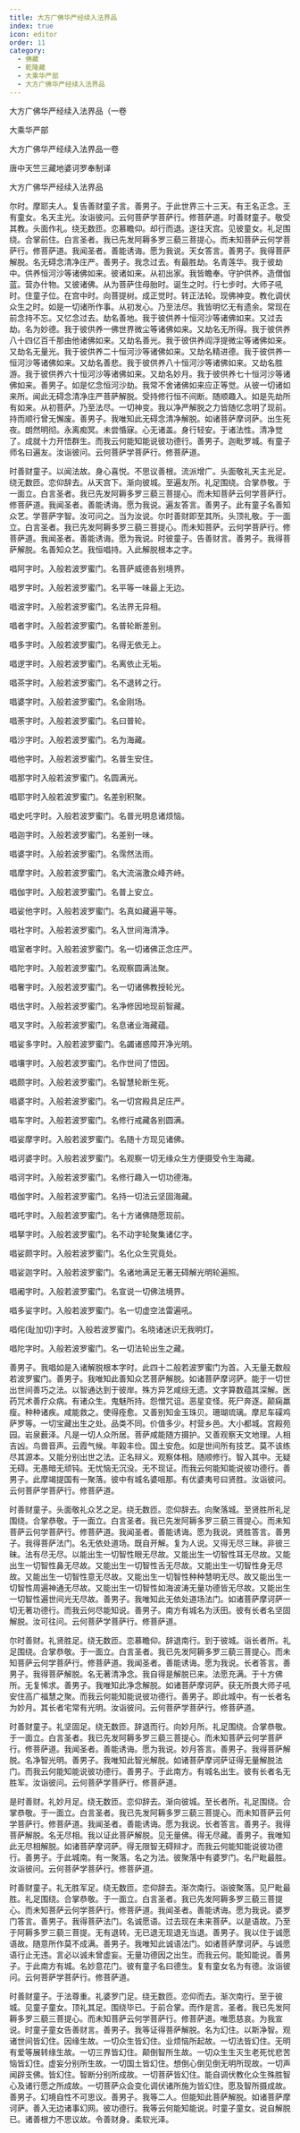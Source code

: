 ```yaml
---
title: 大方广佛华严经续入法界品
index: true
icon: editor
order: 11
category:
  - 佛藏
  - 乾隆藏
  - 大乘华严部
  - 大方广佛华严经续入法界品
---
```


大方广佛华严经续入法界品（一卷  

大乘华严部  

大方广佛华严经续入法界品一卷  

唐中天竺三藏地婆诃罗奉制译  

大方广佛华严经续入法界品  

尔时。摩耶夫人。复告善财童子言。善男子。于此世界三十三天。有王名正念。王有童女。名天主光。汝诣彼问。云何菩萨学菩萨行。修菩萨道。时善财童子。敬受其教。头面作礼。绕无数匝。恋慕瞻仰。却行而退。遂往天宫。见彼童女。礼足围绕。合掌前住。白言圣者。我已先发阿耨多罗三藐三菩提心。而未知菩萨云何学菩萨行。修菩萨道。我闻圣者。善能诱诲。愿为我说。天女答言。善男子。我得菩萨解脱。名无碍念清净庄严。善男子。我念过去。有最胜劫。名青莲华。我于彼劫中。供养恒河沙等诸佛如来。彼诸如来。从初出家。我皆瞻奉。守护供养。造僧伽蓝。营办什物。又彼诸佛。从为菩萨住母胎时。诞生之时。行七步时。大师子吼时。住童子位。在宫中时。向菩提树。成正觉时。转正法轮。现佛神变。教化调伏众生之时。如是一切诸所作事。从初发心。乃至法尽。我皆明忆无有遗余。常现在前念持不忘。又忆念过去。劫名善地。我于彼供养十恒河沙等诸佛如来。又过去劫。名为妙德。我于彼供养一佛世界微尘等诸佛如来。又劫名无所得。我于彼供养八十四亿百千那由他诸佛如来。又劫名善光。我于彼供养阎浮提微尘等诸佛如来。又劫名无量光。我于彼供养二十恒河沙等诸佛如来。又劫名精进德。我于彼供养一恒河沙等诸佛如来。又劫名善悲。我于彼供养八十恒河沙等诸佛如来。又劫名胜游。我于彼供养六十恒河沙等诸佛如来。又劫名妙月。我于彼供养七十恒河沙等诸佛如来。善男子。如是忆念恒河沙劫。我常不舍诸佛如来应正等觉。从彼一切诸如来所。闻此无碍念清净庄严菩萨解脱。受持修行恒不间断。随顺趣入。如是先劫所有如来。从初菩萨。乃至法尽。一切神变。我以净严解脱之力皆随忆念明了现前。持而顺行曾无懈废。善男子。我唯知此无碍念清净解脱。如诸菩萨摩诃萨。出生死夜。朗然明彻。永离痴冥。未尝惛寐。心无诸盖。身行轻安。于诸法性。清净觉了。成就十力开悟群生。而我云何能知能说彼功德行。善男子。迦毗罗城。有童子师名曰遍友。汝诣彼问。云何菩萨学菩萨行。修菩萨道。  

时善财童子。以闻法故。身心喜悦。不思议善根。流派增广。头面敬礼天主光足。绕无数匝。恋仰辞去。从天宫下。渐向彼城。至遍友所。礼足围绕。合掌恭敬。于一面立。白言圣者。我已先发阿耨多罗三藐三菩提心。而未知菩萨云何学菩萨行。修菩萨道。我闻圣者。善能诱诲。愿为我说。遍友答言。善男子。此有童子名善知众艺。学菩萨字智。汝可问之。当为汝说。尔时善财即至其所。头顶礼敬。于一面立。白言圣者。我已先发阿耨多罗三藐三菩提心。而未知菩萨。云何学菩萨行。修菩萨道。我闻圣者。善能诱诲。愿为我说。时彼童子。告善财言。善男子。我得菩萨解脱。名善知众艺。我恒唱持。入此解脱根本之字。  

唱阿字时。入般若波罗蜜门。名菩萨威德各别境界。  

唱罗字时。入般若波罗蜜门。名平等一味最上无边。  

唱波字时。入般若波罗蜜门。名法界无异相。  

唱者字时。入般若波罗蜜门。名普轮断差别。  

唱多字时。入般若波罗蜜门。名得无依无上。  

唱逻字时。入般若波罗蜜门。名离依止无垢。  

唱茶字时。入般若波罗蜜门。名不退转之行。  

唱婆字时。入般若波罗蜜门。名金刚场。  

唱荼字时。入般若波罗蜜门。名曰普轮。  

唱沙字时。入般若波罗蜜门。名为海藏。  

唱他字时。入般若波罗蜜门。名普生安住。  

唱那字时入般若波罗蜜门。名圆满光。  

唱耶字时入般若波罗蜜门。名差别积聚。  

唱史吒字时。入般若波罗蜜门。名普光明息诸烦恼。  

唱迦字时。入般若波罗蜜门。名差别一味。  

唱婆字时。入般若波罗蜜门。名霈然法雨。  

唱摩字时。入般若波罗蜜门。名大流湍激众峰齐峙。  

唱伽字时。入般若波罗蜜门。名普上安立。  

唱娑他字时。入般若波罗蜜门。名真如藏遍平等。  

唱社字时。入般若波罗蜜门。名入世间海清净。  

唱室者字时。入般若波罗蜜门。名一切诸佛正念庄严。  

唱陀字时。入般若波罗蜜门。名观察圆满法聚。  

唱奢字时。入般若波罗蜜门。名一切诸佛教授轮光。  

唱佉字时。入般若波罗蜜门。名净修因地现前智藏。  

唱叉字时。入般若波罗蜜门。名息诸业海藏蕴。  

唱娑多字时。入般若波罗蜜门。名蠲诸惑障开净光明。  

唱壤字时。入般若波罗蜜门。名作世间了悟因。  

唱颇字时。入般若波罗蜜门。名智慧轮断生死。  

唱婆字时。入般若波罗蜜门。名一切宫殿具足庄严。  

唱车字时。入般若波罗蜜门。名修行戒藏各别圆满。  

唱娑摩字时。入般若波罗蜜门。名随十方现见诸佛。  

唱诃婆字时。入般若波罗蜜门。名观察一切无缘众生方便摄受令生海藏。  

唱诃字时。入般若波罗蜜门。名修行趣入一切功德海。  

唱伽字时。入般若波罗蜜门。名持一切法云坚固海藏。  

唱吒字时。入般若波罗蜜门。名十方诸佛随愿现前。  

唱拏字时。入般若波罗蜜门。名不动字轮聚集诸亿字。  

唱娑颇字时。入般若波罗蜜门。名化众生究竟处。  

唱娑迦字时。入般若波罗蜜门。名诸地满足无著无碍解光明轮遍照。  

唱阇字时。入般若波罗蜜门。名宣说一切佛法境界。  

唱多娑字时。入般若波罗蜜门。名一切虚空法雷遍吼。  

唱侘(耻加切)字时。入般若波罗蜜门。名晓诸迷识无我明灯。  

唱陀字时。入般若波罗蜜门。名一切法轮出生之藏。  

善男子。我唱如是入诸解脱根本字时。此四十二般若波罗蜜门为首。入无量无数般若波罗蜜门。善男子。我唯知此善知众艺菩萨解脱。如诸菩萨摩诃萨。能于一切世出世间善巧之法。以智通达到于彼岸。殊方异艺咸综无遗。文字算数蕴其深解。医药咒术善疗众病。有诸众生。鬼魅所持。怨憎咒诅。恶星变怪。死尸奔逐。颠痫羸瘦。种种诸疾。咸能救之。使得痊愈。又善别知金玉珠贝。珊瑚琉璃。摩尼车磲鸡萨罗等。一切宝藏出生之处。品类不同。价值多少。村营乡邑。大小都城。宫殿苑园。岩泉薮泽。凡是一切人众所居。菩萨咸能随方摄护。又善观察天文地理。人相吉凶。鸟兽音声。云霞气候。年榖丰俭。国土安危。如是世间所有技艺。莫不该练尽其源本。又能分别出世之法。正名辩义。观察体相。随顺修行。智入其中。无疑无碍。无愚暗无顽钝。无忧恼无沉没。无不现证。而我云何能知能说彼功德行。善男子。此摩竭提国有一聚落。彼中有城名婆咀那。有优婆夷号曰贤胜。汝诣彼问。云何菩萨学菩萨行。修菩萨道。  

时善财童子。头面敬礼众艺之足。绕无数匝。恋仰辞去。向聚落城。至贤胜所礼足围绕。合掌恭敬。于一面立。白言圣者。我已先发阿耨多罗三藐三菩提心。而未知菩萨云何学菩萨行。修菩萨道。我闻圣者。善能诱诲。愿为我说。贤胜答言。善男子。我得菩萨法门。名无依处道场。既自开解。复为人说。又得无尽三昧。非彼三昧。法有尽无尽。以能出生一切智性眼无尽故。又能出生一切智性耳无尽故。又能出生一切智性鼻无尽故。又能出生一切智性舌无尽故。又能出生一切智性身无尽故。又能出生一切智性意无尽故。又能出生一切智性种种慧明无尽。故又能出生一切智性周遍神通无尽故。又能出生一切智性如海波涛无量功德皆无尽故。又能出生一切智性遍世间光无尽故。善男子。我唯知此无依处道场法门。如诸菩萨摩诃萨一切无著功德行。而我云何尽能知说。善男子。南方有城名为沃田。彼有长者名坚固解脱。汝可往问。云何菩萨学菩萨行。修菩萨道。  

尔时善财。礼贤胜足。绕无数匝。恋慕瞻仰。辞退南行。到于彼城。诣长者所。礼足围绕。合掌恭敬。于一面立。白言圣者。我已先发阿耨多罗三藐三菩提心。而未知菩萨云何学菩萨行。修菩萨道。我闻圣者。善能诱诲。愿为我说。长者答言。善男子。我得菩萨解脱。名无著清净念。我自得是解脱已来。法愿充满。于十方佛所。无复悕求。善男子。我唯知此净念解脱。如诸菩萨摩诃萨。获无所畏大师子吼安住高广福慧之聚。而我云何能知能说彼功德行。善男子。即此城中。有一长者名为妙月。其长者宅常有光明。汝诣彼问。云何菩萨学菩萨行。修菩萨道。  

时善财童子。礼坚固足。绕无数匝。辞退而行。向妙月所。礼足围绕。合掌恭敬。于一面立。白言圣者。我已先发阿耨多罗三藐三菩提心。而未知菩萨云何学菩萨行。修菩萨道。我闻圣者。善能诱诲。愿为我说。妙月答言。善男子。我得菩萨解脱。名净智光明。善男子。我唯知此智光解脱。如诸菩萨摩诃萨证得无量解脱法门。而我云何能知能说彼功德行。善男子。于此南方。有城名出生。彼有长者名无胜军。汝诣彼问。云何菩萨学菩萨行。修菩萨道。  

是时善财。礼妙月足。绕无数匝。恋仰辞去。渐向彼城。至长者所。礼足围绕。合掌恭敬。于一面立。白言圣者。我已先发阿耨多罗三藐三菩提心。而未知菩萨云何学菩萨行。修菩萨道。我闻圣者。善能诱诲。愿为我说。长者答言。善男子。我得菩萨解脱。名无尽相。我以证此菩萨解脱。见无量佛。得无尽藏。善男子。我唯知此无尽相解脱。如诸菩萨摩诃萨。得无限智无碍辩才。而我云何能知能说彼功德行。善男子。于此城南。有一聚落。名之为法。彼聚落中有婆罗门。名尸毗最胜。汝诣彼问。云何菩萨学菩萨行。修菩萨道。  

时善财童子。礼无胜军足。绕无数匝。恋仰辞去。渐次南行。诣彼聚落。见尸毗最胜。礼足围绕。合掌恭敬。于一面立。白言圣者。我已先发阿耨多罗三藐三菩提心。而未知菩萨云何学菩萨行。修菩萨道。我闻圣者。善能诱诲。愿为我说。婆罗门答言。善男子。我得菩萨法门。名诚愿语。过去现在未来菩萨。以是语故。乃至于阿耨多罗三藐三菩提。无有退转。无已退无现退无当退。善男子。我以住于诚愿语故。随意所作莫不成满。善男子。我唯知此诚语法门。如诸菩萨摩诃萨。与诚愿语行止无违。言必以诚未曾虚妄。无量功德因之出生。而我云何。能知能说。善男子。于此南方有城。名妙意花门。彼有童子名曰德生。复有童女名为有德。汝诣彼问。云何菩萨学菩萨行。修菩萨道。  

时善财童子。于法尊重。礼婆罗门足。绕无数匝。恋仰而去。渐次南行。至于彼城。见童子童女。顶礼其足。围绕毕已。于前合掌。而作是言。圣者。我已先发阿耨多罗三藐三菩提心。而未知菩萨云何学菩萨行。修菩萨道。唯愿慈哀。为我宣说。时童子童女告善财言。善男子。我等证得菩萨解脱。名为幻住。以斯净智。观诸世间皆幻住。因缘生故。一切众生皆幻住。业烦恼所起故。一切法皆幻住。无明有爱等展转缘生故。一切三界皆幻住。颠倒智所生故。一切众生生灭生老死忧悲苦恼皆幻住。虚妄分别所生故。一切国土皆幻住。想倒心倒见倒无明所现故。一切声闻辟支佛。皆幻住。智断分别所成故。一切菩萨皆幻住。能自调伏教化众生殊胜智心及诸行愿之所成故。一切菩萨众会变化调伏诸所施为皆幻住。愿及智所摄成故。善男子。幻境自性不可思议。善男子。我等二人。但能知此菩萨解脱。如诸菩萨摩诃萨。善入无边诸事幻网。彼功德行。我等云何能知能说。时童子童女。说自解脱已。诸善根力不思议故。令善财身。柔软光泽。  

